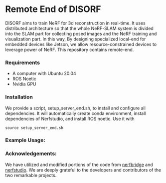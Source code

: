 # Remote End of DISORF
DISORF aims to train NeRF for 3d reconstruction in real-time. It uses distributed architecture so that the whole NeRF-SLAM system is divided into the SLAM part for collecting posed images and the NeRF training and visualization part. In this way, By designing specialized local-end for embedded devices like Jetson, we allow resource-constrained devices to leverage power of NeRF. This repository contains remote-end.

### Requirements
- A computer with Ubuntu 20.04
- ROS Noetic
- Nvidia GPU

### Installation  
We provide a script, setup_server_end.sh, to install and configure all dependencies. It will automatically create conda environment, install dependencies of Nerfstudio, and install ROS noetic. Use it with
```
source setup_server_end.sh
```

### Example Usage:


### Acknowledgements:
We have utilized and modified portions of the code from [nerfbridge](https://github.com/javieryu/nerf_bridge) and [nerfstudio](https://github.com/nerfstudio-project/nerfstudio). We are deeply grateful to the developers and contributors of the two remarkable projects.
